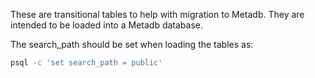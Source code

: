 
These are transitional tables to help with migration to Metadb.  They
are intended to be loaded into a Metadb database.

The search_path should be set when loading the tables as:

```bash
psql -c 'set search_path = public'
```
